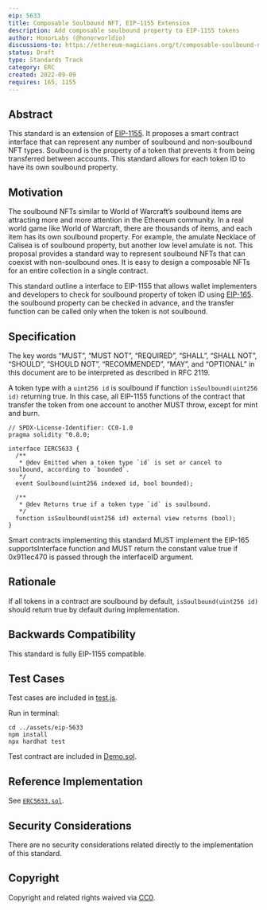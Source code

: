 ```yaml
---
eip: 5633
title: Composable Soulbound NFT, EIP-1155 Extension
description: Add composable soulbound property to EIP-1155 tokens
author: HonorLabs (@honorworldio)
discussions-to: https://ethereum-magicians.org/t/composable-soulbound-nft-eip-1155-extension/10773
status: Draft
type: Standards Track
category: ERC
created: 2022-09-09
requires: 165, 1155
---
```


## Abstract

This standard is an extension of [EIP-1155](./eip-1155.md). It proposes a smart contract interface that can represent any number of soulbound and non-soulbound NFT types. Soulbound is the property of a token that prevents it from being transferred between accounts. This standard allows for each token ID to have its own soulbound property. 

## Motivation

The soulbound NFTs similar to World of Warcraft’s soulbound items are attracting more and more attention in the Ethereum community. In a real world game like World of Warcraft, there are thousands of items, and each item has its own soulbound property. For example, the amulate Necklace of Calisea is of soulbound property, but another low level amulate is not. This proposal provides a standard way to represent soulbound NFTs that can coexist with non-soulbound ones. It is easy to design a composable NFTs for an entire collection in a single contract. 

This standard outline a interface to EIP-1155 that allows wallet implementers and developers to check for soulbound property of token ID using [EIP-165](./eip-165.md). the soulbound property can be checked in advance, and the transfer function can be called only when the token is not soulbound.

## Specification
The key words “MUST”, “MUST NOT”, “REQUIRED”, “SHALL”, “SHALL NOT”, “SHOULD”, “SHOULD NOT”, “RECOMMENDED”, “MAY”, and “OPTIONAL” in this document are to be interpreted as described in RFC 2119.

A token type with a `uint256 id`  is soulbound if function `isSoulbound(uint256 id)` returning true. In this case, all EIP-1155 functions of the contract that transfer the token from one account to another MUST throw, except for mint and burn. 

```
// SPDX-License-Identifier: CC0-1.0
pragma solidity ^0.8.0;

interface IERC5633 {
  /**
   * @dev Emitted when a token type `id` is set or cancel to soulbound, according to `bounded`.
   */
  event Soulbound(uint256 indexed id, bool bounded);

  /**
   * @dev Returns true if a token type `id` is soulbound.
   */
  function isSoulbound(uint256 id) external view returns (bool);
}
```
Smart contracts implementing this standard MUST implement the EIP-165 supportsInterface function and MUST return the constant value true if 0x911ec470 is passed through the interfaceID argument.

## Rationale

If all tokens in a contract are soulbound by default, `isSoulbound(uint256 id)` should return true by default during implementation.

## Backwards Compatibility

This standard is fully EIP-1155 compatible.

## Test Cases

Test cases are included in [test.js](../assets/eip-5633/test/test.js). 

Run in terminal:

```shell
cd ../assets/eip-5633
npm install
npx hardhat test
```

Test contract are included in [Demo.sol](../assets/eip-5633/contracts/Demo.sol). 

## Reference Implementation

See [`ERC5633.sol`](../assets/eip-5633/contracts/ERC5633.sol).

## Security Considerations

There are no security considerations related directly to the implementation of this standard.

## Copyright
Copyright and related rights waived via [CC0](../LICENSE.md).
